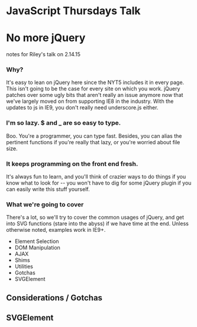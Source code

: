 # JavaScript Thursdays Talk
# No more jQuery

notes for Riley's talk on 2.14.15

### Why?

It's easy to lean on jQuery here since the NYT5 includes it in every page. This isn't going to be the case for every site on which you work. jQuery patches over some ugly bits that aren't really an issue anymore now that we've largely moved on from supporting IE8 in the industry. With the updates to js in IE9, you don't really need underscore.js either.

### I'm so lazy. $ and _ are so easy to type.

Boo. You're a programmer, you can type fast. Besides, you can alias the pertinent functions if you're really that lazy, or you're worried about file size.

### It keeps programming on the front end fresh.

It's always fun to learn, and you'll think of crazier ways to do things if you know what to look for -- you won't have to dig for some jQuery plugin if you can easily write this stuff yourself.

### What we're going to cover

There's a lot, so we'll try to cover the common usages of jQuery, and get into SVG functions (stare into the abyss) if we have time at the end. Unless otherwise noted, examples work in IE9+.

* Element Selection
* DOM Manipulation
* AJAX
* Shims
* Utilities
* Gotchas
* SVGElement

## Considerations / Gotchas
## SVGElement
